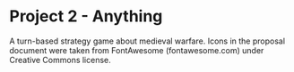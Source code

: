 # Project 2 - Anything

A turn-based strategy game about medieval warfare.
Icons in the proposal document were taken from FontAwesome (fontawesome.com) under Creative Commons license.
